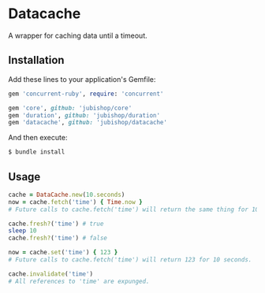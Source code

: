 # Datacache

A wrapper for caching data until a timeout.

## Installation

Add these lines to your application's Gemfile:

```ruby
gem 'concurrent-ruby', require: 'concurrent'

gem 'core', github: 'jubishop/core'
gem 'duration', github: 'jubishop/duration'
gem 'datacache', github: 'jubishop/datacache'
```

And then execute:

```sh
$ bundle install
```

## Usage

```ruby
cache = DataCache.new(10.seconds)
now = cache.fetch('time') { Time.now }
# Future calls to cache.fetch('time') will return the same thing for 10 seconds

cache.fresh?('time') # true
sleep 10
cache.fresh?('time') # false

now = cache.set('time') { 123 }
# Future calls to cache.fetch('time') will return 123 for 10 seconds.

cache.invalidate('time')
# All references to 'time' are expunged.
```
